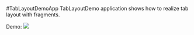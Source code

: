#TabLayoutDemoApp
TabLayoutDemo application shows how to realize tab layout with fragments.

Demo:
<img src="http://alexzh.com/wp-content/uploads/2015/08/tab_demo.gif" />
